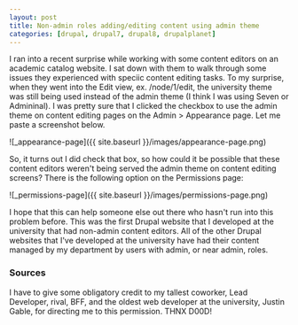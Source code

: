 ```yaml
---
layout: post
title: Non-admin roles adding/editing content using admin theme
categories: [drupal, drupal7, drupal8, drupalplanet]
---
```


I ran into a recent surprise while working with some content editors on an academic catalog website. I sat down with them to walk through some issues they experienced with speciic content editing tasks. To my surprise, when they went into the Edit view, ex. /node/1/edit, the university theme was still being used instead of the admin theme (I think I was using Seven or Admininal). I was pretty sure that I clicked the checkbox to use the admin theme on content editing pages on the Admin > Appearance page. Let me paste a screenshot below.

![_appearance-page]({{ site.baseurl }}/images/appearance-page.png)

So, it turns out I did check that box, so how could it be possible that these content editors weren't being served the admin theme on content editing screens? There is the following option on the Permissions page:

![_permissions-page]({{ site.baseurl }}/images/permissions-page.png)

I hope that this can help someone else out there who hasn't run into this problem before. This was the first Drupal website that I developed at the university that had non-admin content editors. All of the other Drupal websites that I've developed at the university have had their content managed by my department by users with admin, or near admin, roles.

### Sources

I have to give some obligatory credit to my tallest coworker, Lead Developer, rival, BFF, and the oldest web developer at the university, Justin Gable, for directing me to this permission. THNX D00D!

